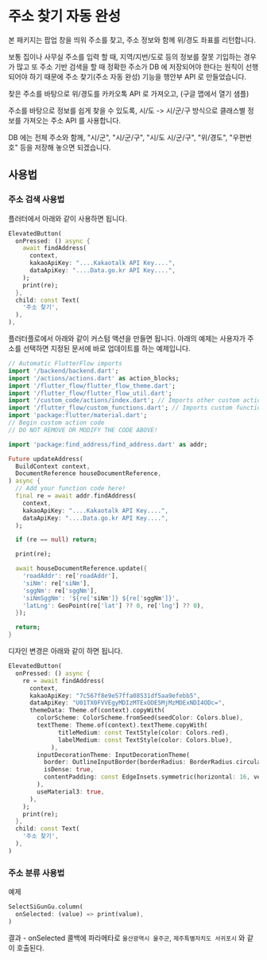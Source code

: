 # 주소 찾기 자동 완성


본 패키지는 팝업 창을 띄워 주소를 찾고, 주소 정보와 함께 위/경도 좌표를 리턴합니다.

보통 집이나 사무실 주소를 입력 할 때, 지역/지번/도로 등의 정보를 잘못 기입하는 경우가 많고 또 주소 기반 검색을 할 때 정확한 주소가 DB 에 저장되어야 한다는 원칙이 선행되어야 하기 때문에 주소 찾기(주소 자동 완성) 기능을 행안부 API 로 만들었습니다.

찾은 주소를 바탕으로 위/경도를 카카오톡 API 로 가져오고, (구글 맵에서 열기 샘플)

주소를 바탕으로 정보를 쉽게 찾을 수 있도록, 시/도 -> 시/군/구 방식으로 클래스별 정보를 가져오는 주소 API 를 사용합니다.

DB 에는 전체 주소와 함께, "시/군", "시/군/구", "시/도 시/군/구", "위/경도", "우편번호" 등을 저장해 놓으면 되겠습니다.



## 사용법


### 주소 검색 사용법

플러터에서 아래와 같이 사용하면 됩니다.

```dart
ElevatedButton(
  onPressed: () async {
    await findAddress(
      context,
      kakaoApiKey: "....Kakaotalk API Key....",
      dataApiKey: "....Data.go.kr API Key....",
    );
    print(re);
  },
  child: const Text(
    '주소 찾기',
  ),
),
```

플러터플로에서 아래와 같이 커스텀 액션을 만들면 됩니다. 아래의 예제는 사용자가 주소를 선택하면 지정된 문서에 바로 업데이트를 하는 예제입니다.

```dart
// Automatic FlutterFlow imports
import '/backend/backend.dart';
import '/actions/actions.dart' as action_blocks;
import '/flutter_flow/flutter_flow_theme.dart';
import '/flutter_flow/flutter_flow_util.dart';
import '/custom_code/actions/index.dart'; // Imports other custom actions
import '/flutter_flow/custom_functions.dart'; // Imports custom functions
import 'package:flutter/material.dart';
// Begin custom action code
// DO NOT REMOVE OR MODIFY THE CODE ABOVE!

import 'package:find_address/find_address.dart' as addr;

Future updateAddress(
  BuildContext context,
  DocumentReference houseDocumentReference,
) async {
  // Add your function code here!
  final re = await addr.findAddress(
    context,
    kakaoApiKey: "....Kakaotalk API Key....",
    dataApiKey: "....Data.go.kr API Key....",
  );

  if (re == null) return;

  print(re);

  await houseDocumentReference.update({
    'roadAddr': re['roadAddr'],
    'siNm': re['siNm'],
    'sggNm': re['sggNm'],
    'siNmSggNm': '${re['siNm']} ${re['sggNm']}',
    'latLng': GeoPoint(re['lat'] ?? 0, re['lng'] ?? 0),
  });

  return;
}
```


디자인 변경은 아래와 같이 하면 됩니다.

```dart
ElevatedButton(
  onPressed: () async {
    re = await findAddress(
      context,
      kakaoApiKey: "7c567f8e9e57ffa08531df5aa9efebb5",
      dataApiKey: "U01TX0FVVEgyMDIzMTExODE5MjMzMDExNDI4ODc=",
      themeData: Theme.of(context).copyWith(
        colorScheme: ColorScheme.fromSeed(seedColor: Colors.blue),
        textTheme: Theme.of(context).textTheme.copyWith(
              titleMedium: const TextStyle(color: Colors.red),
              labelMedium: const TextStyle(color: Colors.blue),
            ),
        inputDecorationTheme: InputDecorationTheme(
          border: OutlineInputBorder(borderRadius: BorderRadius.circular(16)),
          isDense: true,
          contentPadding: const EdgeInsets.symmetric(horizontal: 16, vertical: 8),
        ),
        useMaterial3: true,
      ),
    );
    print(re);
  },
  child: const Text(
    '주소 찾기',
  ),
)
```


### 주소 분류 사용법

예제

```dart
SelectSiGunGu.column(
  onSelected: (value) => print(value),
)
```

결과 - onSelected 콜백에 파라메타로 `울산광역시 울주군`, `제주특별자치도 서귀포시` 와 같이 호출된다.